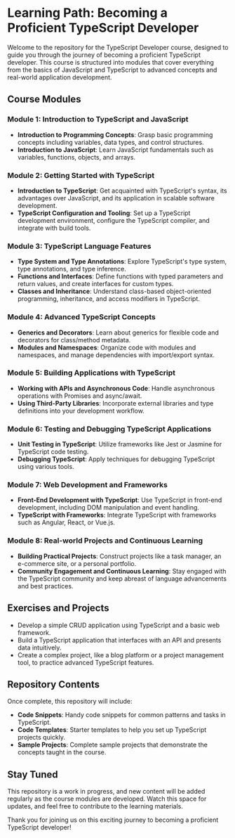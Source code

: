 # Learning Path: Becoming a Proficient TypeScript Developer

Welcome to the repository for the TypeScript Developer course, designed to guide you through the journey of becoming a proficient TypeScript developer. This course is structured into modules that cover everything from the basics of JavaScript and TypeScript to advanced concepts and real-world application development.

## Course Modules

### Module 1: Introduction to TypeScript and JavaScript
- **Introduction to Programming Concepts**: Grasp basic programming concepts including variables, data types, and control structures.
- **Introduction to JavaScript**: Learn JavaScript fundamentals such as variables, functions, objects, and arrays.

### Module 2: Getting Started with TypeScript
- **Introduction to TypeScript**: Get acquainted with TypeScript's syntax, its advantages over JavaScript, and its application in scalable software development.
- **TypeScript Configuration and Tooling**: Set up a TypeScript development environment, configure the TypeScript compiler, and integrate with build tools.

### Module 3: TypeScript Language Features
- **Type System and Type Annotations**: Explore TypeScript's type system, type annotations, and type inference.
- **Functions and Interfaces**: Define functions with typed parameters and return values, and create interfaces for custom types.
- **Classes and Inheritance**: Understand class-based object-oriented programming, inheritance, and access modifiers in TypeScript.

### Module 4: Advanced TypeScript Concepts
- **Generics and Decorators**: Learn about generics for flexible code and decorators for class/method metadata.
- **Modules and Namespaces**: Organize code with modules and namespaces, and manage dependencies with import/export syntax.

### Module 5: Building Applications with TypeScript
- **Working with APIs and Asynchronous Code**: Handle asynchronous operations with Promises and async/await.
- **Using Third-Party Libraries**: Incorporate external libraries and type definitions into your development workflow.

### Module 6: Testing and Debugging TypeScript Applications
- **Unit Testing in TypeScript**: Utilize frameworks like Jest or Jasmine for TypeScript code testing.
- **Debugging TypeScript**: Apply techniques for debugging TypeScript using various tools.

### Module 7: Web Development and Frameworks
- **Front-End Development with TypeScript**: Use TypeScript in front-end development, including DOM manipulation and event handling.
- **TypeScript with Frameworks**: Integrate TypeScript with frameworks such as Angular, React, or Vue.js.

### Module 8: Real-world Projects and Continuous Learning
- **Building Practical Projects**: Construct projects like a task manager, an e-commerce site, or a personal portfolio.
- **Community Engagement and Continuous Learning**: Stay engaged with the TypeScript community and keep abreast of language advancements and best practices.

## Exercises and Projects

- Develop a simple CRUD application using TypeScript and a basic web framework.
- Build a TypeScript application that interfaces with an API and presents data intuitively.
- Create a complex project, like a blog platform or a project management tool, to practice advanced TypeScript features.

## Repository Contents

Once complete, this repository will include:

- **Code Snippets**: Handy code snippets for common patterns and tasks in TypeScript.
- **Code Templates**: Starter templates to help you set up TypeScript projects quickly.
- **Sample Projects**: Complete sample projects that demonstrate the concepts taught in the course.

## Stay Tuned

This repository is a work in progress, and new content will be added regularly as the course modules are developed. Watch this space for updates, and feel free to contribute to the learning materials.

Thank you for joining us on this exciting journey to becoming a proficient TypeScript developer!
